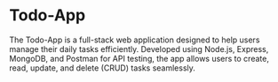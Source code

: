 # Todo-App
The Todo-App is a full-stack web application designed to help users manage their daily tasks efficiently. Developed using Node.js, Express, MongoDB, and Postman for API testing, the app allows users to create, read, update, and delete (CRUD) tasks seamlessly.
